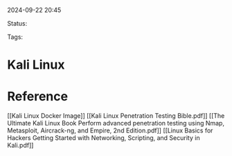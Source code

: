 
2024-09-22 20:45

Status:

Tags:

# Kali Linux


# Reference

[[Kali Linux Docker Image]]
[[Kali Linux Penetration Testing Bible.pdf]]
[[The Ultimate Kali Linux Book Perform advanced penetration testing using Nmap, Metasploit, Aircrack-ng, and Empire, 2nd Edition.pdf]]
[[Linux Basics for Hackers Getting Started with Networking, Scripting, and Security in Kali.pdf]]
